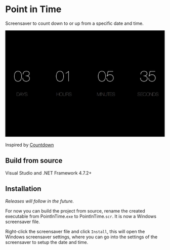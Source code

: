 # Point in Time

Screensaver to count down to or up from a specific date and time.

![Screensaver](screensaver.gif)

Inspired by [Countdown](https://github.com/soffes/Countdown)

## Build from source
Visual Studio and .NET Framework 4.7.2+

## Installation
*Releases will follow in the future.*

For now you can build the project from source, rename the created executable
from PointInTime.`exe` to PointInTime.`scr`. It is now a Windows screensaver file.

Right-click the screensaver file and click `Install`, this will open the
Windows screensaver settings, where you can go into the settings of the screensaver
to setup the date and time.
